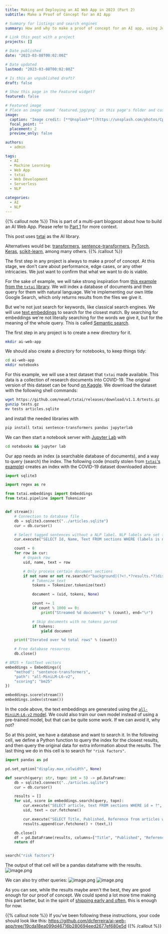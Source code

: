 ```yaml
---
title: Making and Deploying an AI Web App in 2023 (Part 2)
subtitle: Make a Proof of Concept for an AI App

# Summary for listings and search engines
summary: How and why to make a proof of concept for an AI app, using Jupyter Notebook.

# Link this post with a project
projects: []

# Date published
date: "2023-03-08T00:02:00Z"

# Date updated
lastmod: "2023-03-08T00:02:00Z"

# Is this an unpublished draft?
draft: false

# Show this page in the Featured widget?
featured: false

# Featured image
# Place an image named `featured.jpg/png` in this page's folder and customize its options here.
image:
  caption: "Image credit: [**Unsplash**](https://unsplash.com/photos/CpkOjOcXdUY)"
  focal_point: ""
  placement: 2
  preview_only: false

authors:
  - admin

tags:
  - AI
  - Machine Learning
  - Web App
  - txtai
  - Web Development
  - Serverless
  - NLP

categories:
  - AI
  - NLP
---
```


{{% callout note %}}
This is part of a multi-part blogpost about how to build an AI Web App.
Please refer to [Part 1](/post/2023-03-01-ai-web-app) for more context.

This post uses [txtai](https://neuml.github.io/txtai/) as the AI library.

Alternatives would be: [transformers](https://huggingface.co/docs/transformers/index), [sentence-transformers](https://www.sbert.net/), [PyTorch](https://pytorch.org/), [Keras](https://keras.io/), [scikit-learn](https://scikit-learn.org/stable/), among many others.
{{% /callout %}}

The first step in any project is always to make a proof of concept.
At this stage, we don't care about performance, edge cases, or any other intricacies.
We just want to confirm that what we want to do is viable.

For the sake of example, we will take strong inspiration from [this example from the `txtai` library](https://github.com/neuml/txtai/blob/master/examples/03_Build_an_Embeddings_index_from_a_data_source.ipynb).
We will index a database of documents and then query for them with natural language.
We're implementing our own little Google Search, which only returns results from the files we give it.

But we're not just search for keywords, like classical search engines.
We will use [text embeddings](https://en.wikipedia.org/wiki/Word_embedding) to search for the closest match.
By searching for embeddings we're not literally searching for the words we give it, but for the meaning of the whole query.
This is called [Semantic search](https://en.wikipedia.org/wiki/Semantic_search).

The first step in any project is to create a new directory for it.

```bash
mkdir ai-web-app
```

We should also create a directory for notebooks, to keep things tidy:

```bash
cd ai-web-app
mkdir notebooks
```

For this example, we will use a test dataset that `txtai` made available.
This data is a collection of research documents into COVID-19. The original version of this dataset can be found [on Kaggle](https://www.kaggle.com/datasets/allen-institute-for-ai/CORD-19-research-challenge).
We download the dataset with the following shell commands:

```bash
wget https://github.com/neuml/txtai/releases/download/v1.1.0/tests.gz
gunzip tests.gz
mv tests articles.sqlite
```

and install the needed libraries with

```bash
pip install txtai sentence-transformers pandas jupyterlab
```

We can then start a notebook server with [Jupyter Lab](https://docs.jupyter.org/en/latest/) with

```bash
cd notebooks && jupyter lab
```

Our app needs an index (a searchable database of documents), and a way to query (search) the index.
The following code (mostly stolen from [`txtai`'s example](https://github.com/neuml/txtai/blob/master/examples/03_Build_an_Embeddings_index_from_a_data_source.ipynb)) creates an index with the COVID-19 dataset downloaded above:

```python
import sqlite3

import regex as re

from txtai.embeddings import Embeddings
from txtai.pipeline import Tokenizer


def stream():
    # Connection to database file
    db = sqlite3.connect("../articles.sqlite")
    cur = db.cursor()

    # Select tagged sentences without a NLP label. NLP labels are set for non-informative sentences.
    cur.execute("SELECT Id, Name, Text FROM sections WHERE (labels is null or labels NOT IN ('FRAGMENT', 'QUESTION')) AND tags is not null")

    count = 0
    for row in cur:
        # Unpack row
        uid, name, text = row

        # Only process certain document sections
        if not name or not re.search(r"background|(?<!.*?results.*?)discussion|introduction|reference", name.lower()):
            # Tokenize text
            tokens = Tokenizer.tokenize(text)

            document = (uid, tokens, None)

            count += 1
            if count % 1000 == 0:
                print("Streamed %d documents" % (count), end="\r")

            # Skip documents with no tokens parsed
            if tokens:
                yield document

    print("Iterated over %d total rows" % (count))

    # Free database resources
    db.close()

# BM25 + fastText vectors
embeddings = Embeddings({
    "method": "sentence-transformers",
    "path": "all-MiniLM-L6-v2",
    "scoring": "bm25"
})

embeddings.score(stream())
embeddings.index(stream())
```

In the code above, the text embeddings are generated using the [`all-MiniLM-L6-v2` model](https://huggingface.co/sentence-transformers/all-MiniLM-L6-v2).
We could also train our own model instead of using a pre-trained model, but that can be quite some work.
If we can avoid it, why not?

So at this point, we have a database and want to search it.
In the following cell, we define a Python function to query the index for the closest results, and then query the original data for extra information about the results.
The last thing we do in this cell is to search for `"risk factors"`.

```python
import pandas as pd

pd.set_option("display.max_colwidth", None)

def search(query: str, topn: int = 5) -> pd.DataFrame:
    db = sqlite3.connect("../articles.sqlite")
    cur = db.cursor()

    results = []
    for uid, score in embeddings.search(query, topn):
        cur.execute("SELECT article, text FROM sections WHERE id = ?", [uid])
        uid, text = cur.fetchone()

        cur.execute("SELECT Title, Published, Reference from articles where id = ?", [uid])
        results.append(cur.fetchone() + (text,))

    db.close()
    df = pd.DataFrame(results, columns=["Title", "Published", "Reference", "Match"])
    return df


search("risk factors")
```

The output of that cell will be a pandas dataframe with the results.
![image.png](/assets/ai-web-app/image_1674755971020_0.png)

We can also try other queries:
![image.png](/assets/ai-web-app/image_1674755993542_0.png)
![image.png](/assets/ai-web-app/image_1674756005367_0.png)

As you can see, while the results maybe aren't the best, they are good enough for our proof of concept.
We could spend a lot more time making this part better, but in the spirit of [shipping early and often](https://www.ycombinator.com/library/40-the-art-of-shipping-early-and-often), this is enough for now.

{{% callout note %}}
If you've been following these instructions, your code should look like this:
https://github.com/dcferreira/ai-web-app/tree/19cda18ea099d46716b280694eed2677ef680e5d
{{% /callout %}}
